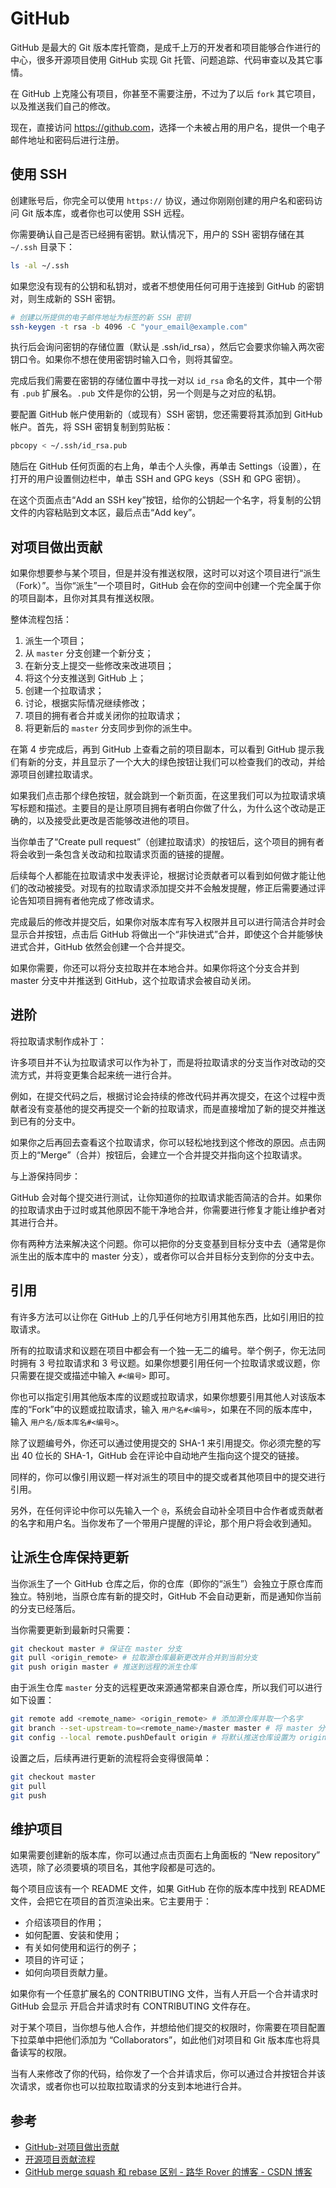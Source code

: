 # GitHub

GitHub 是最大的 Git 版本库托管商，是成千上万的开发者和项目能够合作进行的中心，很多开源项目使用 GitHub 实现 Git 托管、问题追踪、代码审查以及其它事情。

在 GitHub 上克隆公有项目，你甚至不需要注册，不过为了以后 `fork` 其它项目，以及推送我们自己的修改。

现在，直接访问 <https://github.com>，选择一个未被占用的用户名，提供一个电子邮件地址和密码后进行注册。

## 使用 SSH

创建账号后，你完全可以使用 `https://` 协议，通过你刚刚创建的用户名和密码访问 Git 版本库，或者你也可以使用 SSH 远程。

你需要确认自己是否已经拥有密钥。默认情况下，用户的 SSH 密钥存储在其 `~/.ssh` 目录下：

```bash
ls -al ~/.ssh
```

如果您没有现有的公钥和私钥对，或者不想使用任何可用于连接到 GitHub 的密钥对，则生成新的 SSH 密钥。

```bash
# 创建以所提供的电子邮件地址为标签的新 SSH 密钥
ssh-keygen -t rsa -b 4096 -C "your_email@example.com"
```

执行后会询问密钥的存储位置（默认是 .ssh/id_rsa），然后它会要求你输入两次密钥口令。如果你不想在使用密钥时输入口令，则将其留空。

完成后我们需要在密钥的存储位置中寻找一对以 `id_rsa` 命名的文件，其中一个带有 `.pub` 扩展名。`.pub` 文件是你的公钥，另一个则是与之对应的私钥。

要配置 GitHub 帐户使用新的（或现有）SSH 密钥，您还需要将其添加到 GitHub 帐户。首先，将 SSH 密钥复制到剪贴板：

```bash
pbcopy < ~/.ssh/id_rsa.pub
```

随后在 GitHub 任何页面的右上角，单击个人头像，再单击 Settings（设置），在打开的用户设置侧边栏中，单击 SSH and GPG keys（SSH 和 GPG 密钥）。

在这个页面点击“Add an SSH key”按钮，给你的公钥起一个名字，将复制的公钥文件的内容粘贴到文本区，最后点击“Add key”。

## 对项目做出贡献

如果你想要参与某个项目，但是并没有推送权限，这时可以对这个项目进行“派生（Fork）”。当你“派生”一个项目时，GitHub 会在你的空间中创建一个完全属于你的项目副本，且你对其具有推送权限。

整体流程包括：

1. 派生一个项目；
2. 从 `master` 分支创建一个新分支；
3. 在新分支上提交一些修改来改进项目；
4. 将这个分支推送到 GitHub 上；
5. 创建一个拉取请求；
6. 讨论，根据实际情况继续修改；
7. 项目的拥有者合并或关闭你的拉取请求；
8. 将更新后的 `master` 分支同步到你的派生中。

在第 4 步完成后，再到 GitHub 上查看之前的项目副本，可以看到 GitHub 提示我们有新的分支，并且显示了一个大大的绿色按钮让我们可以检查我们的改动，并给源项目创建拉取请求。

如果我们点击那个绿色按钮，就会跳到一个新页面，在这里我们可以为拉取请求填写标题和描述。主要目的是让原项目拥有者明白你做了什么，为什么这个改动是正确的，以及接受此更改是否能够改进他的项目。

当你单击了“Create pull request”（创建拉取请求）的按钮后，这个项目的拥有者将会收到一条包含关改动和拉取请求页面的链接的提醒。

后续每个人都能在拉取请求中发表评论，根据讨论贡献者可以看到如何做才能让他们的改动被接受。对现有的拉取请求添加提交并不会触发提醒，修正后需要通过评论告知项目拥有者他完成了修改请求。

完成最后的修改并提交后，如果你对版本库有写入权限并且可以进行简洁合并时会显示合并按钮，点击后 GitHub 将做出一个“非快进式”合并，即使这个合并能够快进式合并，GitHub 依然会创建一个合并提交。

如果你需要，你还可以将分支拉取并在本地合并。如果你将这个分支合并到 master 分支中并推送到 GitHub，这个拉取请求会被自动关闭。

## 进阶

将拉取请求制作成补丁：

许多项目并不认为拉取请求可以作为补丁，而是将拉取请求的分支当作对改动的交流方式，并将变更集合起来统一进行合并。

例如，在提交代码之后，根据讨论会持续的修改代码并再次提交，在这个过程中贡献者没有变基他的提交再提交一个新的拉取请求，而是直接增加了新的提交并推送到已有的分支中。

如果你之后再回去查看这个拉取请求，你可以轻松地找到这个修改的原因。点击网页上的“Merge”（合并）按钮后，会建立一个合并提交并指向这个拉取请求。

与上游保持同步：

GitHub 会对每个提交进行测试，让你知道你的拉取请求能否简洁的合并。如果你的拉取请求由于过时或其他原因不能干净地合并，你需要进行修复才能让维护者对其进行合并。

你有两种方法来解决这个问题。你可以把你的分支变基到目标分支中去（通常是你派生出的版本库中的 master 分支），或者你可以合并目标分支到你的分支中去。

## 引用

有许多方法可以让你在 GitHub 上的几乎任何地方引用其他东西，比如引用旧的拉取请求。

所有的拉取请求和议题在项目中都会有一个独一无二的编号。举个例子，你无法同时拥有 3 号拉取请求和 3 号议题。如果你想要引用任何一个拉取请求或议题，你只需要在提交或描述中输入 `#<编号>` 即可。

你也可以指定引用其他版本库的议题或拉取请求，如果你想要引用其他人对该版本库的“Fork”中的议题或拉取请求，输入 `用户名#<编号>`，如果在不同的版本库中，输入 `用户名/版本库名#<编号>`。

除了议题编号外，你还可以通过使用提交的 SHA-1 来引用提交。你必须完整的写出 40 位长的 SHA-1，GitHub 会在评论中自动地产生指向这个提交的链接。

同样的，你可以像引用议题一样对派生的项目中的提交或者其他项目中的提交进行引用。

另外，在任何评论中你可以先输入一个 `@`，系统会自动补全项目中合作者或贡献者的名字和用户名。当你发布了一个带用户提醒的评论，那个用户将会收到通知。

## 让派生仓库保持更新

当你派生了一个 GitHub 仓库之后，你的仓库（即你的“派生”）会独立于原仓库而独立。特别地，当原仓库有新的提交时，GitHub 不会自动更新，而是通知你当前的分支已经落后。

当你需要更新到最新时只需要：

```bash
git checkout master # 保证在 master 分支
git pull <origin_remote> # 拉取源仓库最新更改并合并到当前分支
git push origin master # 推送到远程的派生仓库
```

由于派生仓库 `master` 分支的远程更改来源通常都来自源仓库，所以我们可以进行如下设置：

```bash
git remote add <remote_name> <origin_remote> # 添加源仓库并取一个名字
git branch --set-upstream-to=<remote_name>/master master # 将 master 分支设置为从源仓库抓取
git config --local remote.pushDefault origin # 将默认推送仓库设置为 origin（派生仓库）
```

设置之后，后续再进行更新的流程将会变得很简单：

```bash
git checkout master
git pull
git push
```

## 维护项目

如果需要创建新的版本库，你可以通过点击页面右上角面板的 “New repository” 选项，除了必须要填的项目名，其他字段都是可选的。

每个项目应该有一个 README 文件，如果 GitHub 在你的版本库中找到 README 文件，会把它在项目的首页渲染出来。它主要用于：

- 介绍该项目的作用；
- 如何配置、安装和使用；
- 有关如何使用和运行的例子；
- 项目的许可证；
- 如何向项目贡献力量。

如果你有一个任意扩展名的 CONTRIBUTING 文件，当有人开启一个合并请求时 GitHub 会显示 开启合并请求时有 CONTRIBUTING 文件存在。

对于某个项目，当你想与他人合作，并想给他们提交的权限时，你需要在项目配置下拉菜单中把他们添加为 “Collaborators”，如此他们对项目和 Git 版本库也将具备读写的权限。

当有人来修改了你的代码，给你发了一个合并请求后，你可以通过合并按钮合并该次请求，或者你也可以拉取拉取请求的分支到本地进行合并。

## 参考

- [GitHub-对项目做出贡献][github_contribution]
- [开源项目贡献流程](https://gitbeijing.com/fork_flow.html)
- [GitHub merge squash 和 rebase 区别 - 路华 Rover 的博客 - CSDN 博客](https://blog.csdn.net/Jayin_Ton/article/details/117982537)

[github_contribution]: https://git-scm.com/book/zh/v2/GitHub-%E5%AF%B9%E9%A1%B9%E7%9B%AE%E5%81%9A%E5%87%BA%E8%B4%A1%E7%8C%AE
